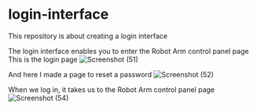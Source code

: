 # login-interface

This repository is about creating a login interface 

The login interface enables you to enter the Robot Arm control panel page
This is the login page
![Screenshot (51)](https://user-images.githubusercontent.com/85635520/128261735-763a9954-5f5f-4f5a-962a-5c46bbfb7eb4.png)

And here I made a page to reset a password
![Screenshot (52)](https://user-images.githubusercontent.com/85635520/128261750-812fa571-da57-4cc0-bd6d-73c4c6c33f01.png)

 When we log in, it takes us to the Robot Arm control panel page
 ![Screenshot (54)](https://user-images.githubusercontent.com/85635520/128261777-3bf41d94-5009-488d-b878-b39f542ff4d1.png)
 
